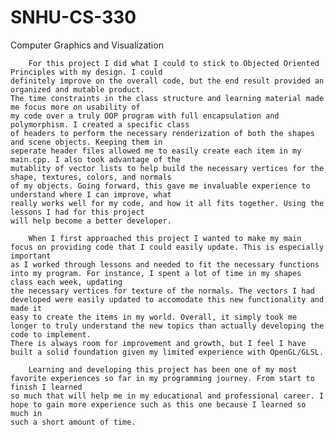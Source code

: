# SNHU-CS-330
Computer Graphics and Visualization


        For this project I did what I could to stick to Objected Oriented Principles with my design. I could 
    definitely improve on the overall code, but the end result provided an organized and mutable product. 
    The time constraints in the class structure and learning material made me focus more on usability of 
    my code over a truly OOP program with full encapsulation and polymorphism. I created a specific class 
    of headers to perform the necessary renderization of both the shapes and scene objects. Keeping them in 
    seperate header files allowed me to easily create each item in my main.cpp. I also took advantage of the 
    mutablity of vector lists to help build the necessary vertices for the shape, textures, colors, and normals 
    of my objects. Going forward, this gave me invaluable experience to understand where I can improve, what 
    really works well for my code, and how it all fits together. Using the lessons I had for this project 
    will help become a better developer. 
        
        When I first approached this project I wanted to make my main focus on providing code that I could easily update. This is especially important
    as I worked through lessons and needed to fit the necessary functions into my program. For instance, I spent a lot of time in my shapes class each week, updating
    the necessary vertices for texture of the normals. The vectors I had developed were easily updated to accomodate this new functionality and made it 
    easy to create the items in my world. Overall, it simply took me longer to truly understand the new topics than actually developing the code to implement.
    There is always room for improvement and growth, but I feel I have built a solid foundation given my limited experience with OpenGL/GLSL. 
    
        Learning and developing this project has been one of my most favorite experiences so far in my programming journey. From start to finish I learned
    so much that will help me in my educational and professional career. I hope to gain more experience such as this one because I learned so much in 
    such a short amount of time. 

